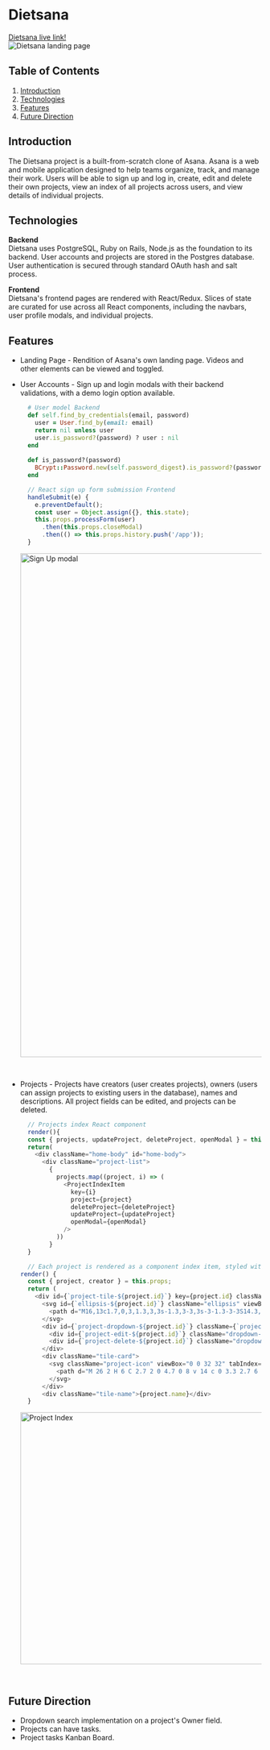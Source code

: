 # Dietsana
[Dietsana live link!](https://dietsana.herokuapp.com/)</br>
![Dietsana landing page](https://i.ibb.co/pZvVwJY/dietsana-screenshot.png)

## Table of Contents
1. [Introduction](#introduction)
2. [Technologies](#technologies)
3. [Features](#features)
4. [Future Direction](#future-direction)

## Introduction

The Dietsana project is a built-from-scratch clone of Asana. Asana is a web and mobile application designed to help teams organize, track, and manage their work. Users will be able to sign up and log in, create, edit and delete their own projects, view an index of all projects across users, and view details of individual projects.

## Technologies

**Backend** <br/> 
Dietsana uses PostgreSQL, Ruby on Rails, Node.js as the foundation to its backend.  User accounts and projects are stored in the Postgres database. User authentication is secured through standard OAuth hash and salt process.

**Frontend** <br/> 
Dietsana's frontend pages are rendered with React/Redux. Slices of state are curated for use across all React components, including the navbars, user profile modals, and individual projects.


## Features
* Landing Page - Rendition of Asana's own landing page. Videos and other elements can be viewed and toggled.

* User Accounts - Sign up and login modals with their backend validations, with a demo login option available.

  ``` ruby
    # User model Backend
    def self.find_by_credentials(email, password)
      user = User.find_by(email: email)
      return nil unless user
      user.is_password?(password) ? user : nil
    end
    
    def is_password?(password)
      BCrypt::Password.new(self.password_digest).is_password?(password)
    end
  ```

  ``` javascript
    // React sign up form submission Frontend
    handleSubmit(e) {
      e.preventDefault();
      const user = Object.assign({}, this.state);
      this.props.processForm(user)
        .then(this.props.closeModal)
        .then(() => this.props.history.push('/app'));
    }
  ```
  <img width="1000" alt="Sign Up modal" src="https://user-images.githubusercontent.com/39147326/78844328-4a8f3a80-79ba-11ea-9828-0f410daea9fa.png">
<br/> 

* Projects - Projects have creators (user creates projects), owners (users can assign projects to existing users in the database), names and descriptions. All project fields can be edited, and projects can be deleted.

  ``` javascript
    // Projects index React component
    render(){
    const { projects, updateProject, deleteProject, openModal } = this.props;
    return(
      <div className="home-body" id="home-body">
        <div className="project-list">
          {
            projects.map((project, i) => (
              <ProjectIndexItem 
                key={i}
                project={project} 
                deleteProject={deleteProject} 
                updateProject={updateProject}
                openModal={openModal}
              />
            ))
          }
    }
  ```

  ``` javascript
    // Each project is rendered as a component index item, styled with SVGs and JQuery methods key into variable property ids to enable unique handlers.
  render() {
    const { project, creator } = this.props;
    return (
      <div id={`project-tile-${project.id}`} key={project.id} className="project-tile">
        <svg id={`ellipsis-${project.id}`} className="ellipsis" viewBox="0 0 32 32" tabIndex="0" focusable="false">
          <path d="M16,13c1.7,0,3,1.3,3,3s-1.3,3-3,3s-3-1.3-3-3S14.3,13,16,13z M3,13c1.7,0,3,1.3,3,3s-1.3,3-3,3s-3-1.3-3-3S1.3,13,3,13z M29,13c1.7,0,3,1.3,3,3s-1.3,3-3,3s-3-1.3-3-3S27.3,13,29,13z"></path>
        </svg>
        <div id={`project-dropdown-${project.id}`} className={`project-dropdown`}>
          <div id={`project-edit-${project.id}`} className="dropdown-item">Edit Project</div>
          <div id={`project-delete-${project.id}`} className="dropdown-item">Delete Project</div>
        </div>
        <div className="tile-card">
          <svg className="project-icon" viewBox="0 0 32 32" tabIndex="0" focusable="false">
            <path d="M 26 2 H 6 C 2.7 2 0 4.7 0 8 v 14 c 0 3.3 2.7 6 6 6 h 20 c 3.3 0 6 -2.7 6 -6 V 8 C 32 4.7 29.3 2 26 2 Z M 30 22 c 0 2.2 -1.8 4 -4 4 H 6 c -2.2 0 -4 -1.8 -4 -4 V 8 c 0 -2.2 1.8 -4 4 -4 h 20 c 2.2 0 4 1.8 4 4 V 22 Z M 26 9 c 0 0.6 -0.4 1 -1 1 H 13 c -0.6 0 -1 -0.4 -1 -1 s 0.4 -1 1 -1 h 12 C 25.6 8 26 8.4 26 9 Z M 12 15 c 0 -0.6 0.4 -1 1 -1 h 6 c 0.6 0 1 0.4 1 1 s -0.4 1 -1 1 h -6 C 12.4 16 12 15.6 12 15 Z M 24 21 c 0 0.6 -0.4 1 -1 1 H 13 c -0.6 0 -1 -0.4 -1 -1 s 0.4 -1 1 -1 h 10 C 23.6 20 24 20.4 24 21 Z M 9.2 9 c 0 0.7 -0.5 1.2 -1.2 1.2 S 6.8 9.7 6.8 9 S 7.3 7.8 8 7.8 S 9.2 8.3 9.2 9 Z M 9.2 15 c 0 0.7 -0.5 1.2 -1.2 1.2 S 6.8 15.7 6.8 15 s 0.5 -1.2 1.2 -1.2 S 9.2 14.3 9.2 15 Z M 9.2 21 c 0 0.7 -0.5 1.2 -1.2 1.2 S 6.8 21.7 6.8 21 s 0.5 -1.2 1.2 -1.2 S 9.2 20.3 9.2 21 Z"></path>
          </svg>
        </div>
        <div className="tile-name">{project.name}</div>
    }
  ```
  <img width="500" alt="Project Index" src="https://user-images.githubusercontent.com/39147326/78924698-203b8c80-7a4f-11ea-90c9-bc16cd6da1da.png">
<br/> 

## Future Direction
* Dropdown search implementation on a project's Owner field.
* Projects can have tasks.
* Project tasks Kanban Board.

